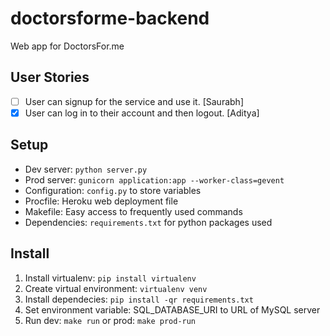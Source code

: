 # doctorsforme-backend

Web app for DoctorsFor.me

## User Stories
- [ ] User can signup for the service and use it. [Saurabh]
- [x] User can log in to their account and then logout. [Aditya]

## Setup

- Dev server: `python server.py`
- Prod server: `gunicorn application:app --worker-class=gevent`
- Configuration: `config.py` to store variables
- Procfile: Heroku web deployment file
- Makefile: Easy access to frequently used commands
- Dependencies: `requirements.txt` for python packages used

## Install

1. Install virtualenv: `pip install virtualenv`
2. Create virtual environment: `virtualenv venv`
3. Install dependecies: `pip install -qr requirements.txt`
4. Set environment variable: SQL_DATABASE_URI to URL of MySQL server
4. Run dev: `make run` or prod: `make prod-run`
